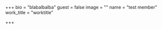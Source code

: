 +++
bio = "blabalbalba"
guest = false
image = ""
name = "test member"
work_title = "worktitle"

+++
